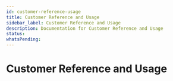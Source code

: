 ```yaml
---
id: customer-reference-usage
title: Customer Reference and Usage
sidebar_label: Customer Reference and Usage
description: Documentation for Customer Reference and Usage
status: 
whatsPending: 
---
```


# Customer Reference and Usage

